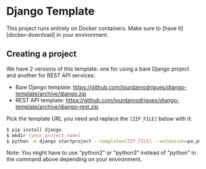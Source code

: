 # Django Template

This project runs entirely on Docker containers. Make sure to [have it][docker-download] in your environment.

## Creating a project

We have 2 versions of this template: one for using a bare Django project and another for REST API services:

- Bare Django template: https://github.com/jourdanrodrigues/django-template/archive/django.zip
- REST API template: https://github.com/jourdanrodrigues/django-template/archive/django-rest.zip

Pick the template URL you need and replace the `[ZIP_FILE]` below with it:

```bash
$ pip install django
$ mkdir [your_project_name]
$ python -m django startproject --template=[ZIP_FILE] --extension=po,yml,md,py ${_} ./${_}
```

Note: You might have to use "python2" or "python3" instead of "python" in the command above depending on your
environment.
